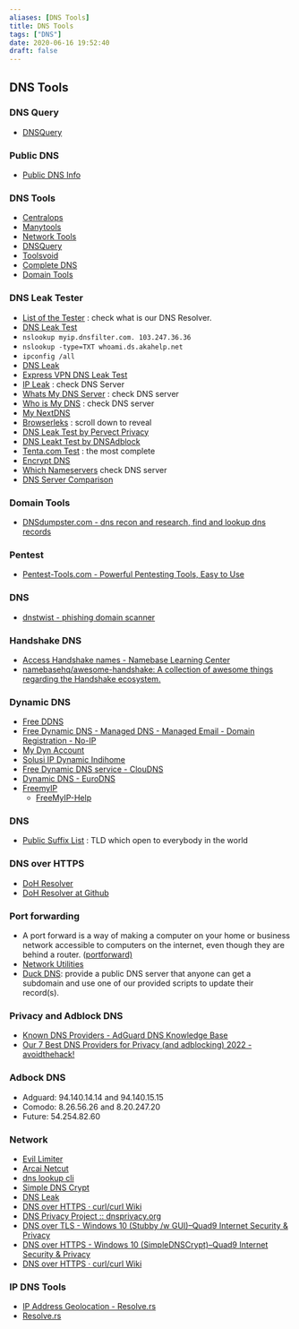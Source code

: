 ```yaml
---
aliases: [DNS Tools]
title: DNS Tools
tags: ["DNS"]
date: 2020-06-16 19:52:40
draft: false
---
```


## DNS Tools

### DNS Query

- [DNSQuery](https://dnsquery.org/dnsquery/)

### Public DNS

- [Public DNS Info](https://public-dns.info/)

### DNS Tools

- [Centralops](https://centralops.net/co/)
- [Manytools](https://manytools.org/network/)
- [Network Tools](https://network-tools.com/)
- [DNSQuery](https://dnsquery.org/)
- [Toolsvoid](https://www.toolsvoid.com)
- [Complete DNS](https://completedns.com/)
- [Domain Tools](https://whois.domaintools.com/)

### DNS Leak Tester

- [List of the Tester](https://routersecurity.org/testdns.php) : check what is our DNS Resolver.
- [DNS Leak Test](https://www.dnsleaktest.com)
- `nslookup myip.dnsfilter.com. 103.247.36.36`
- `nslookup -type=TXT whoami.ds.akahelp.net`
- `ipconfig /all`
- [DNS Leak](https://dnsleak.com)
- [Express VPN DNS Leak Test](https://www.expressvpn.com/dns-leak-test)
- [IP Leak](https://ipleak.net/) : check DNS Server
- [Whats My DNS Server](https://www.whatsmydnsserver.com/) : check DNS server
- [Who is My DNS](https://whoismydns.com/) : check DNS server
- [My NextDNS](https://my.nextdns.io/)
- [Browserleks](https://browserleaks.com/ip) : scroll down to reveal
- [DNS Leak Test by Pervect Privacy](https://www.perfect-privacy.com/en/tests/dns-leaktest)
- [DNS Leakt Test by DNSAdblock](https://dnsadblock.com/dns-leak-test/)
- [Tenta.com Test](https://tenta.com/test/) : the most complete
- [Encrypt DNS](https://www.toptal.com/web/encrypted-safe-with-esni-doh-dot)
- [Which Nameservers](https://which.nameserve.rs/) check DNS server
- [DNS Server Comparison](https://www.grc.com/dns/benchmark.htm)

### Domain Tools

- [DNSdumpster.com - dns recon and research, find and lookup dns records](https://dnsdumpster.com/)

### Pentest

- [Pentest-Tools.com - Powerful Pentesting Tools, Easy to Use](https://pentest-tools.com/home)

### DNS  

- [dnstwist - phishing domain scanner](https://dnstwist.it/)

### Handshake DNS

- [Access Handshake names - Namebase Learning Center](https://learn.namebase.io/starting-from-zero/how-to-access-handshake-sites)
- [namebasehq/awesome-handshake: A collection of awesome things regarding the Handshake ecosystem.](https://github.com/namebasehq/awesome-handshake)

### Dynamic DNS

- [Free DDNS](https://freemyip.com/main)
- [Free Dynamic DNS - Managed DNS - Managed Email - Domain Registration - No-IP](https://www.noip.com/)
- [My Dyn Account](https://account.dyn.com/)
- [Solusi IP Dynamic Indihome](https://ip-dynamic.com/)
- [Free Dynamic DNS service - ClouDNS](https://asia.cloudns.net/dynamic-dns/)
- [Dynamic DNS - EuroDNS](https://www.eurodns.com/dynamic-dns)
- [FreemyIP](https://freemyip.com/update?token=973c1ba1468f0bbe24dbc1a5&domain=irosyadi.freemyip.com)
    - [FreeMyIP-Help](https://freemyip.com/help?domain=irosyadi.freemyip.com&token=973c1ba1468f0bbe24dbc1a5)

### DNS

- [Public Suffix List](https://publicsuffix.org/) : TLD which open to everybody in the world

### DNS over HTTPS

- [DoH Resolver](https://wiki.mozilla.org/Trusted_Recursive_Resolver#DNS-over-HTTPS_Prefs_in_Firefox)
- [DoH Resolver at Github](https://github.com/curl/curl/wiki/DNS-over-HTTPS)

### Port forwarding

- A port forward is a way of making a computer on your home or business network accessible to computers on the internet, even though they are behind a router. ([portforward)](https://portforward.com/)
- [Network Utilities](https://portforward.com/store/pfconfig.cgi)
- [Duck DNS](https://www.duckdns.org/why.jsp): provide a public DNS server that anyone can get a subdomain and use one of our provided scripts to update their record(s).

### Privacy and Adblock DNS

- [Known DNS Providers - AdGuard DNS Knowledge Base](https://adguard-dns.io/kb/general/dns-providers/)
- [Our 7 Best DNS Providers for Privacy (and adblocking) 2022 - avoidthehack!](https://avoidthehack.com/best-dns-privacy)

### Adbock DNS

- Adguard: 94.140.14.14 and 94.140.15.15
- Comodo: 8.26.56.26 and 8.20.247.20
- Future: 54.254.82.60

### Network

- [Evil Limiter](https://github.com/bitbrute/evillimiter-windows)
- [Arcai Netcut](https://arcai.com/)
- [dns lookup cli](https://github.com/ameshkov/dnslookup)
- [Simple DNS Crypt](https://github.com/bitbeans/SimpleDnsCrypt)
- [DNS Leak](https://dnsleak.com/)
- [DNS over HTTPS · curl/curl Wiki](https://github.com/curl/curl/wiki/DNS-over-HTTPS#publicly-available-servers=)
- [DNS Privacy Project :: dnsprivacy.org](https://dnsprivacy.org/)
- [DNS over TLS - Windows 10 (Stubby /w GUI)–Quad9 Internet Security & Privacy](https://support.quad9.net/hc/en-us/articles/4408347318285-DNS-over-TLS-Windows-10-Stubby-w-GUI-)
- [DNS over HTTPS - Windows 10 (SimpleDNSCrypt)–Quad9 Internet Security & Privacy](https://support.quad9.net/hc/en-us/articles/360041192592-DNS-over-HTTPS-Windows-10-SimpleDNSCrypt-)
- [DNS over HTTPS · curl/curl Wiki](https://github.com/curl/curl/wiki/DNS-over-HTTPS)

### IP DNS Tools

- [IP Address Geolocation - Resolve.rs](https://resolve.rs/ip/geolocation.html)
- [Resolve.rs](https://resolve.rs/)
